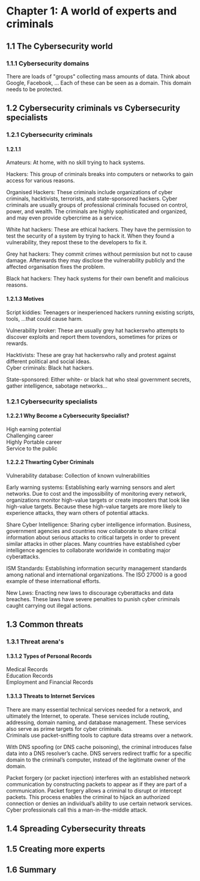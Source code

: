 # Chapter 1: A world of experts and criminals
## 1.1 The Cybersecurity world
### 1.1.1 Cybersecurity domains
There are loads of "groups" collecting mass amounts of data. Think about Google, Facebook, ... Each of these can be seen as a domain. This domain needs to be protected.

## 1.2 Cybersecurity criminals vs Cybersecurity specialists
### 1.2.1 Cybersecurity criminals
#### 1.2.1.1

Amateurs: At home, with no skill trying to hack systems.  

Hackers: This group of criminals breaks into computers or networks to gain access for various reasons.  

Organised Hackers: These criminals include organizations of cyber criminals, hacktivists, terrorists, and state-sponsored hackers. Cyber criminals are usually groups of professional criminals focused on control, power, and wealth. The criminals are highly sophisticated and organized, and may even provide cybercrime as a service.  

White hat hackers: These are ethical hackers. They have the permission to test the security of a system by trying to hack it. When they found a vulnerability, they repost these to the developers to fix it.  

Grey hat hackers: They commit crimes without permission but not to cause damage. Afterwards they may disclose the vulnerability publicly and the affected organisation fixes the problem.  

Black hat hackers: They hack systems for their own benefit and malicious reasons.  

#### 1.2.1.3 Motives
Script kiddies: Teenagers or inexperienced hackers running existing scripts, tools, ...that could cause harm.  

Vulnerability broker: These are usually grey hat hackerswho attempts to discover exploits and report them tovendors, sometimes for prizes or rewards.  

Hacktivists: These are gray hat hackerswho rally and protest against different political and social ideas.  
Cyber criminals: Black hat hackers.  

State-sponsored: Either white- or black hat who steal government secrets, gather intelligence, sabotage networks...  

### 1.2.1 Cybersecurity specialists
#### 1.2.2.1 Why Become a Cybersecurity Specialist?
High earning potential  
Challenging career  
Highly Portable career  
Service to the public

#### 1.2.2.2 Thwarting Cyber Criminals
Vulnerability database: Collection of known vulnerabilities  

Early warning systems: Establishing early warning sensors and alert networks. Due to cost and the impossibility of monitoring every network, organizations monitor high-value targets or create imposters that look like high-value targets. Because these high-value targets are more likely to experience attacks, they warn others of potential attacks.  

Share Cyber Intelligence: Sharing cyber intelligence information. Business, government agencies and countries now collaborate to share critical information about serious attacks to critical targets in order to prevent similar attacks in other places. Many countries have established cyber intelligence agencies to collaborate worldwide in combating major cyberattacks.  

ISM Standards: Establishing information security management standards among national and international organizations. The ISO 27000 is a good example of these international efforts.  

New Laws: Enacting new laws to discourage cyberattacks and data breaches. These laws have severe penalties to punish cyber criminals caught carrying out illegal actions.  

## 1.3 Common threats
### 1.3.1 Threat arena's
#### 1.3.1.2 Types of Personal Records
Medical Records  
Education Records  
Employment and Financial Records  

#### 1.3.1.3 Threats to Internet Services
There are many essential technical services needed for a network, and ultimately the Internet, to operate. These services include routing, addressing, domain naming, and database management. These services also serve as prime targets for cyber criminals.  
Criminals use packet-sniffing tools to capture data streams over a network.  

With DNS spoofing (or DNS cache poisoning), the criminal introduces false data into a DNS resolver’s cache. DNS servers redirect traffic for a specific domain to the criminal’s computer, instead of the legitimate owner of the domain.   

Packet forgery (or packet injection) interferes with an established network communication by constructing packets to appear as if they are part of a communication. Packet forgery allows a criminal to disrupt or intercept packets. This process enables the criminal to hijack an authorized connection or denies an individual’s ability to use certain network services. Cyber professionals call this a man-in-the-middle attack.  

## 1.4 Spreading Cybersecurity threats

## 1.5 Creating more experts

## 1.6 Summary
